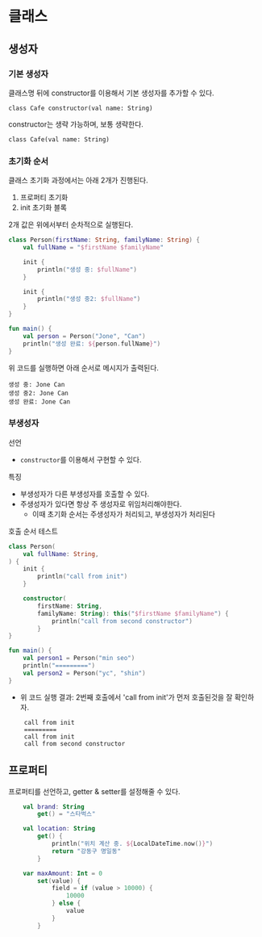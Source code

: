 # 클래스
## 생성자
### 기본 생성자
클래스명 뒤에 constructor를 이용해서 기본 생성자를 추가할 수 있다.
```kotin
class Cafe constructor(val name: String)
```

constructor는 생략 가능하며, 보통 생략한다. 
```
class Cafe(val name: String)
```

### 초기화 순서
클래스 초기화 과정에서는 아래 2개가 진행된다. 
1. 프로퍼티 초기화
2. init 초기화 블록

2개 값은 위에서부터 순차적으로 실행된다. 

```kotlin
class Person(firstName: String, familyName: String) {
    val fullName = "$firstName $familyName"

    init {
        println("생성 중: $fullName")
    }

    init {
        println("생성 중2: $fullName")
    }
}

fun main() {
    val person = Person("Jone", "Can")
    println("생성 완료: ${person.fullName}")
}
```
위 코드를 실행하면 아래 순서로 메시지가 출력된다. 
```
생성 중: Jone Can
생성 중2: Jone Can
생성 완료: Jone Can
```

### 부생성자
선언
- `constructor`를 이용해서 구현할 수 있다.

특징
- 부생성자가 다른 부생성자를 호출할 수 있다. 
- 주생성자가 있다면 항상 주 생성자로 위임처리해야한다. 
   - 이때 초기화 순서는 주생성자가 처리되고, 부생성자가 처리된다

호출 순서 테스트
```kotlin
class Person(
    val fullName: String,
) {
    init {
        println("call from init")
    }

    constructor(
        firstName: String,
        familyName: String): this("$firstName $familyName") {
            println("call from second constructor")
        }
}

fun main() {
    val person1 = Person("min seo")
    println("=========")
    val person2 = Person("yc", "shin")
}
```
- 위 코드 실행 결과: 2번째 호출에서 'call from init'가 먼저 호출된것을 잘 확인하자. 
   ```
    call from init
    =========
    call from init
    call from second constructor
   ```




## 프로퍼티
프로퍼티를 선언하고, getter & setter를 설정해줄 수 있다.
```kotlin
    val brand: String
        get() = "스타벅스"

    val location: String
        get() {
            println("위치 계산 중. ${LocalDateTime.now()}")
            return "강동구 명일동"
        }

    var maxAmount: Int = 0
        set(value) {
            field = if (value > 10000) {
                10000
            } else {
                value
            }
        }
```